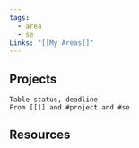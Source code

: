 ```yaml
---
tags:
  - area
  - se
Links: "[[My Areas]]"
---
```

## Projects

```dataview
Table status, deadline
From [[]] and #project and #se
```
## Resources
